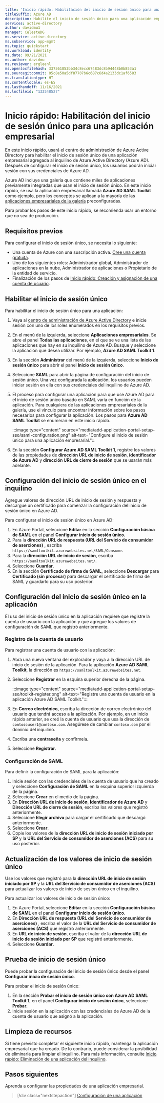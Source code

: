 ```yaml
---
title: 'Inicio rápido: Habilitación del inicio de sesión único para una aplicación empresarial'
titleSuffix: Azure AD
description: Habilite el inicio de sesión único para una aplicación empresarial en Azure Active Directory.
services: active-directory
author: davidmu1
manager: CelesteDG
ms.service: active-directory
ms.subservice: app-mgmt
ms.topic: quickstart
ms.workload: identity
ms.date: 09/21/2021
ms.author: davidmu
ms.reviewer: ergleenl
ms.openlocfilehash: 337561853bb34c8ecc67483dc8b94448b0b853a1
ms.sourcegitcommit: 05c8e50a5df87707b6c687c6d4a2133dc1af6583
ms.translationtype: HT
ms.contentlocale: es-ES
ms.lasthandoff: 11/16/2021
ms.locfileid: "132548527"
---
```

# <a name="quickstart-enable-single-sign-on-for-an-enterprise-application"></a>Inicio rápido: Habilitación del inicio de sesión único para una aplicación empresarial

En este inicio rápido, usará el centro de administración de Azure Active Directory para habilitar el inicio de sesión único de una aplicación empresarial agregada al inquilino de Azure Active Directory (Azure AD). Después de configurar el inicio de sesión único, los usuarios podrán iniciar sesión con sus credenciales de Azure AD. 

Azure AD incluye una galería que contiene miles de aplicaciones previamente integradas que usan el inicio de sesión único. En este inicio rápido, se usa la aplicación empresarial llamada **Azure AD SAML Toolkit** como ejemplo, pero los conceptos se aplican a la mayoría de las [aplicaciones empresariales de la galería](../saas-apps/tutorial-list.md) preconfiguradas.

Para probar los pasos de este inicio rápido, se recomienda usar un entorno que no sea de producción.

## <a name="prerequisites"></a>Requisitos previos

Para configurar el inicio de sesión único, se necesita lo siguiente:

- Una cuenta de Azure con una suscripción activa. [Cree una cuenta gratuita](https://azure.microsoft.com/free/?WT.mc_id=A261C142F).
- Uno de los siguientes roles: Administrador global, Administrador de aplicaciones en la nube, Administrador de aplicaciones o Propietario de la entidad de servicio.
- Finalización de los pasos de [Inicio rápido: Creación y asignación de una cuenta de usuario](add-application-portal-assign-users.md).

## <a name="enable-single-sign-on"></a>Habilitar el inicio de sesión único

Para habilitar el inicio de sesión único para una aplicación:

1. Vaya al [centro de administración de Azure Active Directory](https://aad.portal.azure.com) e inicie sesión con uno de los roles enumerados en los requisitos previos.
1. En el menú de la izquierda, seleccione **Aplicaciones empresariales**. Se abre el panel **Todas las aplicaciones**, en el que se ve una lista de las aplicaciones que hay en su inquilino de Azure AD. Busque y seleccione la aplicación que desea utilizar. Por ejemplo, **Azure AD SAML Toolkit 1**.
1. En la sección **Administrar** del menú de la izquierda, seleccione **Inicio de sesión único** para abrir el panel **Inicio de sesión único**.
1. Seleccione **SAML** para abrir la página de configuración del inicio de sesión único. Una vez configurada la aplicación, los usuarios pueden iniciar sesión en ella con sus credenciales del inquilino de Azure AD.
1. El proceso para configurar una aplicación para que use Azure AD para el inicio de sesión único basado en SAML varía en función de la aplicación. Para cualquiera de las aplicaciones empresariales de la galería, use el vínculo para encontrar información sobre los pasos necesarios para configurar la aplicación. Los pasos para **Azure AD SAML Toolkit** se enumeran en este inicio rápido.

    :::image type="content" source="media/add-application-portal-setup-sso/saml-configuration.png" alt-text="Configure el inicio de sesión único para una aplicación empresarial.":::

1. En la sección **Configurar Azure AD SAML Toolkit 1**, registre los valores de las propiedades de **dirección URL de inicio de sesión**, **identificador de Azure AD** y **dirección URL de cierre de sesión** que se usarán más adelante.

## <a name="configure-single-sign-on-in-the-tenant"></a>Configuración del inicio de sesión único en el inquilino

Agregue valores de dirección URL de inicio de sesión y respuesta y descargue un certificado para comenzar la configuración del inicio de sesión único en Azure AD.

Para configurar el inicio de sesión único en Azure AD:

1. En Azure Portal, seleccione **Editar** en la sección **Configuración básica de SAML** en el panel **Configurar inicio de sesión único**. 
1. Para la **dirección URL de respuesta (URL del Servicio de consumidor de aserciones)** , escriba `https://samltoolkit.azurewebsites.net/SAML/Consume`.
1. Para la **dirección URL de inicio de sesión**, escriba `https://samltoolkit.azurewebsites.net/`.
1. Seleccione **Guardar**.
1. En la sección **Certificado de firma de SAML**, seleccione **Descargar** para **Certificado (sin procesar)** para descargar el certificado de firma de SAML y guardarlo para su uso posterior.

## <a name="configure-single-sign-on-in-the-application"></a>Configuración del inicio de sesión único en la aplicación

El uso del inicio de sesión único en la aplicación requiere que registre la cuenta de usuario con la aplicación y que agregue los valores de configuración de SAML que registró anteriormente.

### <a name="register-the-user-account"></a>Registro de la cuenta de usuario

Para registrar una cuenta de usuario con la aplicación:

1. Abra una nueva ventana del explorador y vaya a la dirección URL de inicio de sesión de la aplicación. Para la aplicación **Azure AD SAML Toolkit**, la dirección es `https://samltoolkit.azurewebsites.net`.
1. Seleccione **Registrar** en la esquina superior derecha de la página.

    :::image type="content" source="media/add-application-portal-setup-sso/toolkit-register.png" alt-text="Registre una cuenta de usuario en la aplicación Azure AD SAML Toolkit.":::

1. En **Correo electrónico**, escriba la dirección de correo electrónico del usuario que tendrá acceso a la aplicación. Por ejemplo, en un inicio rápido anterior, se creó la cuenta de usuario que usa la dirección de `contosouser1@contoso.com`. Asegúrese de cambiar `contoso.com` por el dominio del inquilino.
1. Escriba una **contraseña** y confírmela.
1. Seleccione **Registrar**.

### <a name="configure-saml-settings"></a>Configuración de SAML

Para definir la configuración de SAML para la aplicación:

1. Inicie sesión con las credenciales de la cuenta de usuario que ha creado y seleccione **Configuración de SAML** en la esquina superior izquierda de la página.
1. Seleccione **Crear** en el medio de la página.
1. En **Dirección URL de inicio de sesión**, **Identificador de Azure AD** y **Dirección URL de cierre de sesión**, escriba los valores que registró anteriormente.
1. Seleccione **Elegir archivo** para cargar el certificado que descargó anteriormente.
1. Seleccione **Crear**.
1. Copie los valores de la **dirección URL de inicio de sesión iniciado por SP** y la **URL del Servicio de consumidor de aserciones (ACS)** para su uso posterior.

## <a name="update-single-sign-on-values"></a>Actualización de los valores de inicio de sesión único

Use los valores que registró para la **dirección URL de inicio de sesión iniciado por SP** y la **URL del Servicio de consumidor de aserciones (ACS)** para actualizar los valores de inicio de sesión único en el inquilino.

Para actualizar los valores de inicio de sesión único:

1. En Azure Portal, seleccione **Editar** en la sección **Configuración básica de SAML** en el panel **Configurar inicio de sesión único**. 
1. En **Dirección URL de respuesta (URL del Servicio de consumidor de aserciones)** , escriba el valor de la **URL del Servicio de consumidor de aserciones (ACS)** que registró anteriormente.
1. En **URL de inicio de sesión**, escriba el valor de la **dirección URL de inicio de sesión iniciado por SP** que registró anteriormente.
1. Seleccione **Guardar**.

## <a name="test-single-sign-on"></a>Prueba de inicio de sesión único

Puede probar la configuración del inicio de sesión único desde el panel **Configurar inicio de sesión único**.

Para probar el inicio de sesión único:

1. En la sección **Probar el inicio de sesión único con Azure AD SAML Toolkit 1**, en el panel **Configurar inicio de sesión único**, seleccione **Probar**.
1. Inicie sesión en la aplicación con las credenciales de Azure AD de la cuenta de usuario que asignó a la aplicación.

## <a name="clean-up-resources"></a>Limpieza de recursos

Si tiene previsto completar el siguiente inicio rápido, mantenga la aplicación empresarial que ha creado. De lo contrario, puede considerar la posibilidad de eliminarla para limpiar el inquilino. Para más información, consulte [Inicio rápido: Eliminación de una aplicación del inquilino](delete-application-portal.md).

## <a name="next-steps"></a>Pasos siguientes

Aprenda a configurar las propiedades de una aplicación empresarial.
> [!div class="nextstepaction"]
> [Configuración de una aplicación](add-application-portal-configure.md)
